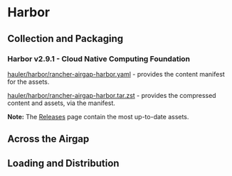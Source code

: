 # Harbor

## Collection and Packaging

### Harbor v2.9.1 - Cloud Native Computing Foundation

[hauler/harbor/rancher-airgap-harbor.yaml](https://rancher-airgap.s3.amazonaws.com/v1.6.3/hauler/harbor/rancher-airgap-harbor.yaml) - provides the content manifest for the assets.

[hauler/harbor/rancher-airgap-harbor.tar.zst](https://rancher-airgap.s3.amazonaws.com/v1.6.3/hauler/harbor/rancher-airgap-harbor.tar.zst) - provides the compressed content and assets, via the manifest.

**Note:** The [Releases](https://github.com/zackbradys/rancher-airgap/releases) page contain the most up-to-date assets.

## Across the Airgap

## Loading and Distribution